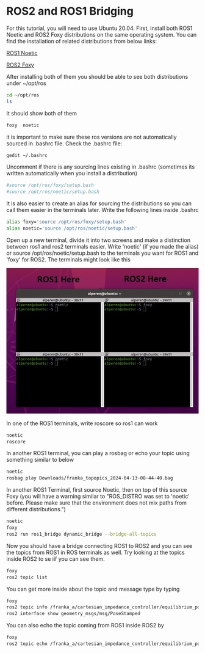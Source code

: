 # ROS2 and ROS1 Bridging
For this tutorial, you will need to use Ubuntu 20.04.
First, install both ROS1 Noetic and ROS2 Foxy distributions on the same operating system. You can find the installation of related distributions from below links:

[ROS1 Noetic](http://wiki.ros.org/noetic/Installation)

[ROS2 Foxy](https://docs.ros.org/en/foxy/Installation/Alternatives/Ubuntu-Development-Setup.html)

After installing both of them you should be able to see both distributions under ~/opt/ros

```bash
cd ~/opt/ros
ls
```

It should show both of them
```bash
foxy  noetic
```
it is important to make sure these ros versions are not automatically sourced in .bashrc file. Check the .bashrc file:

```bash
gedit ~/.bashrc
```
Uncomment if there is any sourcing lines existing in .bashrc (sometimes its written automatically when you install a distribution)
```bash
#source /opt/ros/foxy/setup.bash
#source /opt/ros/noetic/setup.bash
```
It is also easier to create an alias for sourcing the distributions so you can call them easier in the terminals later. Write the following lines inside .bashrc
```bash
alias foxy='source /opt/ros/foxy/setup.bash'
alias noetic='source /opt/ros/noetic/setup.bash'
```

Open up a new terminal, divide it into two screens and make a distinction between ros1 and ros2 terminals easier. Write 'noetic' (if you made the alias) or source /opt/ros/noetic/setup.bash to the terminals you want for ROS1 and 'foxy' for ROS2. The terminals might look like this

![Brdige](https://github.com/kenanalperen/ros1-2/blob/main/bridge.jpg)

In one of the ROS1 terminals, write roscore so ros1 can work
```bash
noetic
roscore
```
In another ROS1 terminal, you can play a rosbag or echo your topic using something similar to below

```bash
noetic
rosbag play Downloads/franka_topopics_2024-04-13-08-44-40.bag 
```
In another ROS1 Terminal, first source Noetic, then on top of this source Foxy (you will have a warning similar to "ROS_DISTRO was set to 'noetic' before. Please make sure that the environment does not mix paths from different distributions.")

```bash
noetic
foxy
ros2 run ros1_bridge dynamic_bridge --bridge-all-topics
```

Now you should have a bridge connecting ROS1 to ROS2 and you can see the topics from ROS1 in ROS terminals as well. Try looking at the topics inside ROS2 to se iif you can see them.

```bash
foxy
ros2 topic list
```
You can get more inside about the topic and message type by typing 

```bash
foxy
ros2 topic info /franka_a/cartesian_impedance_controller/equilibrium_pose
ros2 interface show geometry_msgs/msg/PoseStamped
```
You can also echo the topic coming from ROS1 inside ROS2 by 
```bash
foxy
ros2 topic echo /franka_a/cartesian_impedance_controller/equilibrium_pose
```

